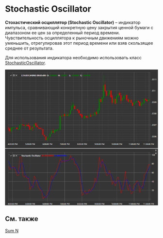 # Stochastic Oscillator

**Стохастический осциллятор (Stochastic Oscillator)** – индикатор импульса, сравнивающий конкретную цену закрытия ценной бумаги с диапазоном ее цен за определенный период времени. Чувствительность осциллятора к рыночным движениям можно уменьшить, отрегулировав этот период времени или взяв скользящее среднее от результата. 

Для использования индикатора необходимо использовать класс [StochasticOscillator](xref:StockSharp.Algo.Indicators.StochasticOscillator). 

![IndicatorStochasticOscillator](../images/IndicatorStochasticOscillator.png)

## См. также

[Sum N](IndicatorSum.md)
